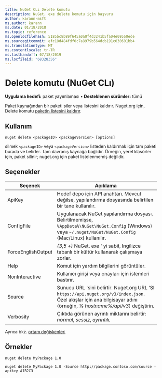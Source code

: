```yaml
---
title: NuGet CLı Delete komutu
description: NuGet. exe delete komutu için başvuru
author: karann-msft
ms.author: karann
ms.date: 01/18/2018
ms.topic: reference
ms.openlocfilehash: 5185bc8b89f645a0a0f4d3241b5fa04e09560ede
ms.sourcegitcommit: efc18d484fdf0c7a8979b564dcb191c030601bb4
ms.translationtype: MT
ms.contentlocale: tr-TR
ms.lasthandoff: 07/18/2019
ms.locfileid: "68328356"
---
```

# <a name="delete-command-nuget-cli"></a>Delete komutu (NuGet CLı)

**Uygulama hedefi:** paket yayımlaması &bullet; **Desteklenen sürümler:** tümü

Paket kaynağından bir paketi siler veya listesini kaldırır. Nuget.org için, Delete komutu [paketin listesini kaldırır](../../nuget-org/policies/deleting-packages.md).

## <a name="usage"></a>Kullanım

```cli
nuget delete <packageID> <packageVersion> [options]
```

silmek `<packageID>` veya `<packageVersion>` listeden kaldırmak için tam paketi burada ve belirler. Tam davranış kaynağa bağlıdır. Örneğin, yerel klasörler için, paket silinir; nuget.org için paket listelenmemiş değildir.

## <a name="options"></a>Seçenekler

| Seçenek | Açıklama |
| --- | --- |
| ApiKey | Hedef depo için API anahtarı. Mevcut değilse, yapılandırma dosyasında belirtilen bir tane kullanılır. |
| ConfigFile | Uygulanacak NuGet yapılandırma dosyası. Belirtilmemişse, `%AppData%\NuGet\NuGet.Config` (Windows) veya `~/.nuget/NuGet/NuGet.Config` (Mac/Linux) kullanılır.|
| ForceEnglishOutput | *(3,5 +)* NuGet. exe ' yi sabit, Ingilizce tabanlı bir kültür kullanarak çalışmaya zorlar. |
| Help | Komut için yardım bilgilerini görüntüler. |
| NonInteractive | Kullanıcı girişi veya onayları için istemleri bastırır. |
| Source | Sunucu URL 'sini belirtir. Nuget.org URL 'SI `https://api.nuget.org/v3/index.json`. Özel akışlar için ana bilgisayar adını (örneğin, *% hostname%/api/v3*) değiştirin. |
| Verbosity | Çıktıda görünen ayrıntı miktarını belirtir: *normal*, *sessiz*, *ayrıntılı*. |

Ayrıca bkz. [ortam değişkenleri](cli-ref-environment-variables.md)

## <a name="examples"></a>Örnekler

```cli
nuget delete MyPackage 1.0

nuget delete MyPackage 1.0 -Source http://package.contoso.com/source -apikey A1B2C3
```
